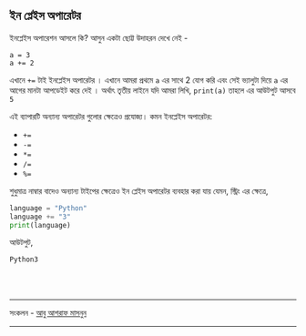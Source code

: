 ## ইন প্লেইস অপারেটর   

ইনপ্লেইস অপারেশন আসলে কি? আসুন একটা ছোট্ট উদাহরন দেখে নেই -

	a = 3
	a += 2

এখানে `+=` টাই ইনপ্লেইস অপারেটর । এখানে আমরা প্রথমে `a` এর সাথে 2 যোগ করি এবং সেই ভ্যালুটা দিয়ে `a` এর আগের মানটা আপডেইট করে দেই । অর্থাৎ তৃতীয় লাইনে যদি আমরা লিখি,
`print(a)` তাহলে এর আউটপুট আসবে `5`   

এই ব্যাপারটি অন্যান্য অপারেটর গুলোর ক্ষেত্রেও প্রযোজ্য। কমন ইনপ্লেইস অপারেটর:

- `+=`
- `-=`
- `*=`
- `/=`
- `%=`   

শুধুমাত্র নাম্বার বাদেও অন্যান্য টাইপের ক্ষেত্রেও ইন প্লেইস অপারেটর ব্যবহার করা যায় যেমন, স্ট্রিং এর ক্ষেত্রে,   

```python
language = "Python"
language += "3"
print(language)
```

আউটপুট,

```python
Python3
```

<br/><br/>
<hr/>

সংকলন - <a href="http://facebook.com/masnun">আবু আশরাফ মাসনুন</a>

<hr/>
